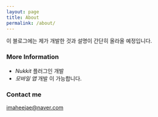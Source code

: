 ```yaml
---
layout: page
title: About
permalink: /about/
---
```


이 블로그에는 제가 개발한 것과 설명이 간단히 올라올 예정입니다.

### More Information

* *Nukkit* 플러그인 개발
* *모바일 앱* 개발
이 가능합니다.

### Contact me

[imaheejae@naver.com](mailto:imaheejae@naver.com)
